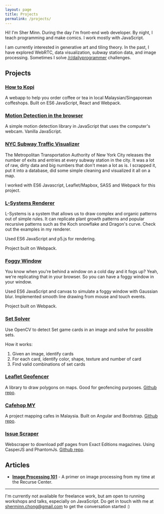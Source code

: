 ```yaml
---
layout: page
title: Projects
permalink: /projects/
---
```


Hi! I'm Sher Minn. During the day I'm front-end web developer. By night, I teach programming and make comics. I work mostly with JavaScript.

I am currently interested in generative art and tiling theory. In the past, I have explored WebRTC, data visualization, subway station data, and image processing. Sometimes I solve [/r/dailyprogrammer](https://www.reddit.com/r/dailyprogrammer/) challenges.


## Projects

### __[How to Kopi](https://piratefsh.github.io/kopi-teh-namer/public/)__

A webapp to help you order coffee or tea in local Malaysian/Singaporean coffeshops. Built on ES6 JavaScript, React and Webpack.

### __[Motion Detection in the browser](https://github.com/piratefsh/js-motion-detector)__ 

A simple motion detection library in JavaScript that uses the computer's webcam. Vanilla JavaScript.


### __[NYC Subway Traffic Visualizer](http://piratefsh.github.io/mta-maps/public/)__

The Metropolitan Transportation Authority of New York City releases the number of exits and entries at every subway station in the city. It was a lot of raw, dirty data and big numbers that don't mean a lot as is. I scrapped it, put it into a database, did some simple cleaning and visualized it all on a map. 

I worked with ES6 Javascript, Leaflet/Mapbox, SASS and Webpack for this project.

### __[L-Systems Renderer](http://piratefsh.github.io/p5js-art/public/lsystems/)__

L-Systems is a system that allows us to draw complex and organic patterns out of simple rules. It can replicate plant growth patterns and popular recursive patterns such as the Koch snowflake and Dragon's curve. Check out the examples in my renderer.

Used ES6 JavaScript and p5.js for rendering.

Project built on Webpack.

### __[Foggy Window](http://piratefsh.github.io/foggy-window/public/)__

You know when you're behind a window on a cold day and it fogs up? Yeah, we're replicating that in your browser. So you can have a foggy window in your window.

Used ES6 JavaScript and canvas to simulate a foggy window with Gaussian blur. Implemented smooth line drawing from mouse and touch events.

Project built on Webpack.

### __[Set Solver](https://github.com/piratefsh/set-solver)__

Use OpenCV to detect Set game cards in an image and solve for possible sets. 

How it works:

1. Given an image, identify cards
2. For each card, identify color, shape, texture and number of card
3. Find valid combinations of set cards

### __[Leaflet Geofencer](http://piratefsh.github.io/leaflet.geofencer)__ 

A library to draw polygons on maps. Good for geofencing purposes. <a href="https://github.com/piratefsh/leaflet.geofencer">Github repo</a>.

### __[Cafehop MY](http://cafehop.my)__ 

A project mapping cafes in Malaysia. Built on Angular and Bootstrap. <a href="https://github.com/CafehopMY/cafehopmy.github.io">Github repo</a>.

### __[Issue Scraper](https://github.com/piratefsh/exactedition-issue-scaper)__ 

Webscraper to download pdf pages from Exact Editions magazines. Using CasperJS and PhantomJs. <a href="https://github.com/piratefsh/exactedition-issue-scaper">Github repo</a>.

## Articles
* __[Image Processing 101](https://codewords.recurse.com/issues/six/image-processing-101)__ - A primer on image processing from my time at the Recurse Center.

---

I'm currently not available for freelance work, but am open to running workshops and talks, especially on JavaScript. Do get in touch with me at [sherminn.chong@gmail.com](mailto:sherminn.chong@gmail.com) to get the conversation started :)
